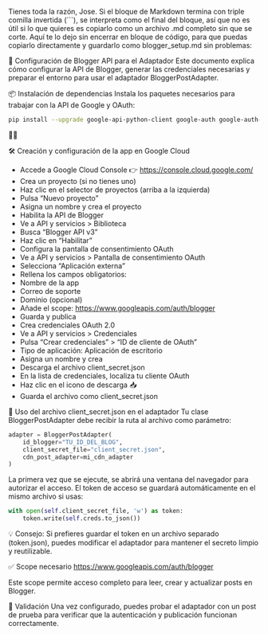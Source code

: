 Tienes toda la razón, Jose. Si el bloque de Markdown termina con triple comilla invertida (```), se interpreta como el final del bloque, así que no es útil si lo que quieres es copiarlo como un archivo .md completo sin que se corte.
Aquí te lo dejo sin encerrar en bloque de código, para que puedas copiarlo directamente y guardarlo como blogger_setup.md sin problemas:

🧰 Configuración de Blogger API para el Adaptador
Este documento explica cómo configurar la API de Blogger, generar las credenciales necesarias y preparar el entorno para usar el adaptador BloggerPostAdapter.

📦 Instalación de dependencias
Instala los paquetes necesarios para trabajar con la API de Google y OAuth:
```bash
pip install --upgrade google-api-python-client google-auth google-auth-oauthlib
```


🛠️ Creación y configuración de la app en Google Cloud
- Accede a Google Cloud Console
👉 https://console.cloud.google.com/
- Crea un proyecto (si no tienes uno)
- Haz clic en el selector de proyectos (arriba a la izquierda)
- Pulsa “Nuevo proyecto”
- Asigna un nombre y crea el proyecto
- Habilita la API de Blogger
- Ve a API y servicios > Biblioteca
- Busca “Blogger API v3”
- Haz clic en “Habilitar”
- Configura la pantalla de consentimiento OAuth
- Ve a API y servicios > Pantalla de consentimiento OAuth
- Selecciona “Aplicación externa”
- Rellena los campos obligatorios:
- Nombre de la app
- Correo de soporte
- Dominio (opcional)
- Añade el scope:
https://www.googleapis.com/auth/blogger
- Guarda y publica
- Crea credenciales OAuth 2.0
- Ve a API y servicios > Credenciales
- Pulsa “Crear credenciales” > “ID de cliente de OAuth”
- Tipo de aplicación: Aplicación de escritorio
- Asigna un nombre y crea
- Descarga el archivo client_secret.json
- En la lista de credenciales, localiza tu cliente OAuth
- Haz clic en el icono de descarga 📥
- Guarda el archivo como client_secret.json

📁 Uso del archivo client_secret.json en el adaptador
Tu clase BloggerPostAdapter debe recibir la ruta al archivo como parámetro:
```python
adapter = BloggerPostAdapter(
    id_blogger="TU_ID_DEL_BLOG",
    client_secret_file="client_secret.json",
    cdn_post_adapter=mi_cdn_adapter
)
```


La primera vez que se ejecute, se abrirá una ventana del navegador para autorizar el acceso. El token de acceso se guardará automáticamente en el mismo archivo si usas:
```python
with open(self.client_secret_file, 'w') as token:
    token.write(self.creds.to_json())
```

💡 Consejo: Si prefieres guardar el token en un archivo separado (token.json), puedes modificar el adaptador para mantener el secreto limpio y reutilizable.

✅ Scope necesario
https://www.googleapis.com/auth/blogger


Este scope permite acceso completo para leer, crear y actualizar posts en Blogger.

🧪 Validación
Una vez configurado, puedes probar el adaptador con un post de prueba para verificar que la autenticación y publicación funcionan correctamente.
